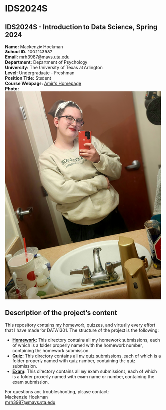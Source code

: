 # IDS2024S

## **IDS2024S - Introduction to Data Science, Spring 2024**  
**Name:** Mackenzie Hoekman  
**School ID:** 1002133987  
**Email:** mrh3987@mavs.uta.edu  
**Department:** Department of Psychology  
**University:** The University of Texas at Arlington  
**Level:** Undergraduate - Freshman  
**Position Title:** Student  
**Course Webpage:** [Amir's Homepage](https://www.cdslab.org/IDS2024S/)  
**Photo:** ![a photo of Mackenzie](20231129_173905~2.jpg)  

## Description of the project’s content
This repository contains my homework, quizzes, and virtually every effort that I have made for DATA1301. The structure of the project is the following:  
+ **[Homework](./hw):** This directory contains all my homework submissions, each of which is a folder properly named with the homework number, containing the homework submission.  
+ **[Quiz](./quiz):** This directory contains all my quiz submissions, each of which is a folder properly named with quiz number, containing the quiz submission.  
+ **[Exam](./exam):** This directory contains all my exam submissions, each of which is a folder properly named with exam name or number, containing the exam submission.  
  
For questions and troubleshooting, please contact:  
Mackenzie Hoekman  
mrh3987@mavs.uta.edu  
